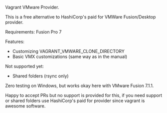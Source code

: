 Vagrant VMware Provider.

This is a free alternative to HashiCorp's paid for VMWare Fusion/Desktop provider.

Requirements: Fusion Pro 7

Features:
- Customizing VAGRANT_VMWARE_CLONE_DIRECTORY
- Basic VMX customizations (same way as in the manual)

Not supported yet:
- Shared folders (rsync only)

Zero testing on Windows, but works okay here with VMware Fusion 7.1.1.

Happy to accept PRs but no support is provided for this, if you need support or shared folders
use HashiCorp's paid for provider since vagrant is awesome software.
